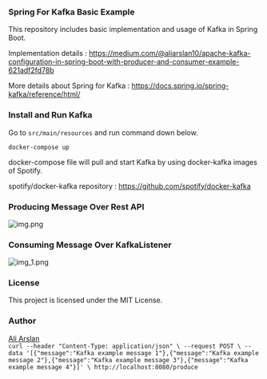### Spring For Kafka Basic Example

This repository includes basic implementation and usage of Kafka in Spring Boot.

Implementation details : https://medium.com/@aliarslan10/apache-kafka-configuration-in-spring-boot-with-producer-and-consumer-example-621adf2fd78b

More details about Spring for Kafka : https://docs.spring.io/spring-kafka/reference/html/

### Install and Run Kafka

Go to `src/main/resources` and run command down below.

```
docker-compose up
```

docker-compose file will pull and start Kafka by using docker-kafka images of Spotify.

spotify/docker-kafka repository : https://github.com/spotify/docker-kafka

### Producing Message Over Rest API

![img.png](produce-msg.png)

### Consuming Message Over KafkaListener

![img_1.png](consume-msg.png)

### License

This project is licensed under the MIT License.

### Author

[Ali Arslan](https://www.linkedin.com/in/aliarslan10)  
`curl --header "Content-Type: application/json" \
  --request POST \
  --data '[{"message":"Kafka example message 1"},{"message":"Kafka example message 2"},{"message":"Kafka example message 3"},{"message":"Kafka example message 4"}]' \
  http://localhost:8080/produce`

